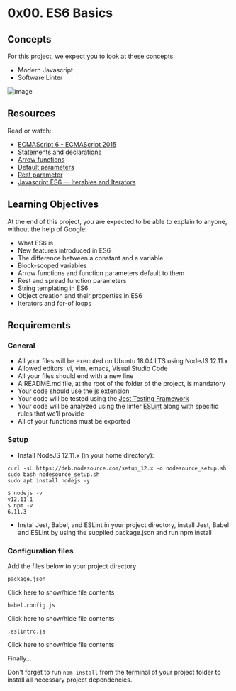 # 0x00. ES6 Basics

## Concepts
For this project, we expect you to look at these concepts:
- Modern Javascript
- Software Linter

![image](https://github.com/Shell-thon/alx-backend-javascript/assets/113628692/3588a9ee-497a-412f-add1-7b35f7f34df1)


## Resources
Read or watch:
- [ECMAScript 6 - ECMAScript 2015](https://link-to-resource)
- [Statements and declarations](https://developer.mozilla.org/en-US/docs/Web/JavaScript/Reference/Statements)
- [Arrow functions](https://developer.mozilla.org/en-US/docs/Web/JavaScript/Reference/Functions/Arrow_functions)
- [Default parameters](https://developer.mozilla.org/en-US/docs/Web/JavaScript/Reference/Functions/Default_parameters)
- [Rest parameter](https://developer.mozilla.org/en-US/docs/Web/JavaScript/Reference/Functions/Default_parameters)
- [Javascript ES6 — Iterables and Iterators](https://link-to-resource)

## Learning Objectives
At the end of this project, you are expected to be able to explain to anyone, without the help of Google:
- What ES6 is
- New features introduced in ES6
- The difference between a constant and a variable
- Block-scoped variables
- Arrow functions and function parameters default to them
- Rest and spread function parameters
- String templating in ES6
- Object creation and their properties in ES6
- Iterators and for-of loops

## Requirements
### General
- All your files will be executed on Ubuntu 18.04 LTS using NodeJS 12.11.x
- Allowed editors: vi, vim, emacs, Visual Studio Code
- All your files should end with a new line
- A README.md file, at the root of the folder of the project, is mandatory
- Your code should use the js extension
- Your code will be tested using the [Jest Testing Framework](https://intranet.alxswe.com/rltoken/ECZpKsJ3fm1qRA7lDyhd_Q)
- Your code will be analyzed using the linter [ESLint](https://intranet.alxswe.com/rltoken/ECZpKsJ3fm1qRA7lDyhd_Q) along with specific rules that we’ll provide
- All of your functions must be exported

### Setup
- Install NodeJS 12.11.x (in your home directory):

```
curl -sL https://deb.nodesource.com/setup_12.x -o nodesource_setup.sh
sudo bash nodesource_setup.sh
sudo apt install nodejs -y
```

```
$ nodejs -v
v12.11.1
$ npm -v
6.11.3
```

- Instal Jest, Babel, and ESLint
in your project directory, install Jest, Babel and ESLint by using the supplied package.json and run npm install

### Configuration files
Add the files below to your project directory

```
package.json
```
Click here to show/hide file contents

```
babel.config.js
```
Click here to show/hide file contents

```
.eslintrc.js
```
Click here to show/hide file contents

Finally...

Don't forget to run ```npm install``` from the terminal of your project folder to install all necessary project dependencies.
